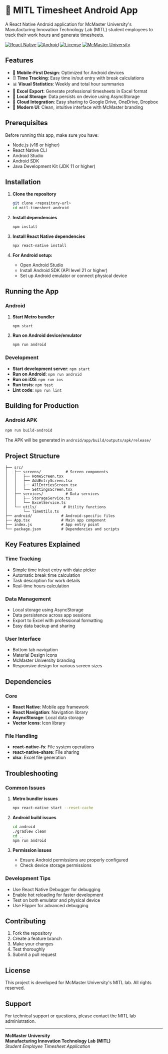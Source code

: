 # 📱 MITL Timesheet Android App

A React Native Android application for McMaster University's Manufacturing Innovation Technology Lab (MITL) student employees to track their work hours and generate timesheets.

[![React Native](https://img.shields.io/badge/React%20Native-0.72.6-blue.svg)](https://reactnative.dev/)
[![Android](https://img.shields.io/badge/Android-API%2021%2B-green.svg)](https://developer.android.com/)
[![License](https://img.shields.io/badge/License-MIT-yellow.svg)](LICENSE)
[![McMaster University](https://img.shields.io/badge/McMaster%20University-MITL-red.svg)](https://www.mcmaster.ca/)

## Features

- 📱 **Mobile-First Design**: Optimized for Android devices
- ⏰ **Time Tracking**: Easy time in/out entry with break calculations
- 📊 **Visual Statistics**: Weekly and total hour summaries
- 📄 **Excel Export**: Generate professional timesheets in Excel format
- 💾 **Local Storage**: Data persists on device using AsyncStorage
- 🔄 **Cloud Integration**: Easy sharing to Google Drive, OneDrive, Dropbox
- 🎨 **Modern UI**: Clean, intuitive interface with McMaster branding

## Prerequisites

Before running this app, make sure you have:

- Node.js (v16 or higher)
- React Native CLI
- Android Studio
- Android SDK
- Java Development Kit (JDK 11 or higher)

## Installation

1. **Clone the repository**
   ```bash
   git clone <repository-url>
   cd mitl-timesheet-android
   ```

2. **Install dependencies**
   ```bash
   npm install
   ```

3. **Install React Native dependencies**
   ```bash
   npx react-native install
   ```

4. **For Android setup:**
   - Open Android Studio
   - Install Android SDK (API level 21 or higher)
   - Set up Android emulator or connect physical device

## Running the App

### Android

1. **Start Metro bundler**
   ```bash
   npm start
   ```

2. **Run on Android device/emulator**
   ```bash
   npm run android
   ```

### Development

- **Start development server**: `npm start`
- **Run on Android**: `npm run android`
- **Run on iOS**: `npm run ios`
- **Run tests**: `npm test`
- **Lint code**: `npm run lint`

## Building for Production

### Android APK

```bash
npm run build-android
```

The APK will be generated in `android/app/build/outputs/apk/release/`

## Project Structure

```
├── src/
│   ├── screens/           # Screen components
│   │   ├── HomeScreen.tsx
│   │   ├── AddEntryScreen.tsx
│   │   ├── AllEntriesScreen.tsx
│   │   └── SettingsScreen.tsx
│   ├── services/          # Data services
│   │   ├── StorageService.ts
│   │   └── ExcelService.ts
│   └── utils/            # Utility functions
│       └── TimeUtils.ts
├── android/             # Android-specific files
├── App.tsx              # Main app component
├── index.js             # App entry point
└── package.json         # Dependencies and scripts
```

## Key Features Explained

### Time Tracking
- Simple time in/out entry with date picker
- Automatic break time calculation
- Task description for work details
- Real-time hours calculation

### Data Management
- Local storage using AsyncStorage
- Data persistence across app sessions
- Export to Excel with professional formatting
- Easy data backup and sharing

### User Interface
- Bottom tab navigation
- Material Design icons
- McMaster University branding
- Responsive design for various screen sizes

## Dependencies

### Core
- **React Native**: Mobile app framework
- **React Navigation**: Navigation library
- **AsyncStorage**: Local data storage
- **Vector Icons**: Icon library

### File Handling
- **react-native-fs**: File system operations
- **react-native-share**: File sharing
- **xlsx**: Excel file generation

## Troubleshooting

### Common Issues

1. **Metro bundler issues**
   ```bash
   npx react-native start --reset-cache
   ```

2. **Android build issues**
   ```bash
   cd android
   ./gradlew clean
   cd ..
   npm run android
   ```

3. **Permission issues**
   - Ensure Android permissions are properly configured
   - Check device storage permissions

### Development Tips

- Use React Native Debugger for debugging
- Enable hot reloading for faster development
- Test on both emulator and physical device
- Use Flipper for advanced debugging

## Contributing

1. Fork the repository
2. Create a feature branch
3. Make your changes
4. Test thoroughly
5. Submit a pull request

## License

This project is developed for McMaster University's MITL lab. All rights reserved.

## Support

For technical support or questions, please contact the MITL lab administration.

---

**McMaster University**  
**Manufacturing Innovation Technology Lab (MITL)**  
*Student Employee Timesheet Application*

